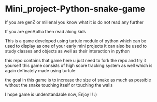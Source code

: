 # Mini_project-Python-snake-game

If you are genZ or millenal you know what it is do not read any further

If you are genAplha then read along kids

This is a game developed using turtule module of python which can be used to display as one of your early mini projects
it can also be used to study classes and objects as well as their interaction in python

this repo contains that game here u just need to fork the repo and try it yourself 
this game consists of high score tracking system as well which is again definately made using turtule

the goal in this game is to increase the size of snake as much as possible without the 
snake touching itself or touching the walls

I hope game is understandable now, Enjoy !! :)
